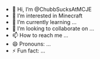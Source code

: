 - 👋 Hi, I’m @ChubbSucksAtMCJE
- 👀 I’m interested in Minecraft
- 🌱 I’m currently learning ...
- 💞️ I’m looking to collaborate on ...
- 📫 How to reach me ...
- 😄 Pronouns: ...
- ⚡ Fun fact: ...

<!---
ChubbSucksAtMCJE/ChubbSucksAtMCJE is a ✨ special ✨ repository because its `README.md` (this file) appears on your GitHub profile.
You can click the Preview link to take a look at your changes.
--->
